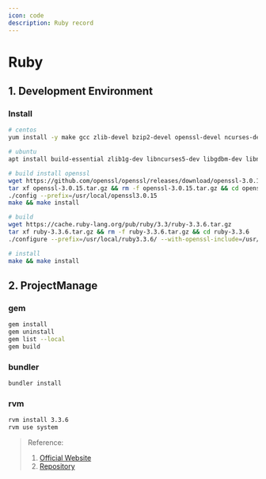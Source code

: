 ```yaml
---
icon: code
description: Ruby record
---
```


# Ruby

## 1. Development Environment

### Install
```bash
# centos
yum install -y make gcc zlib-devel bzip2-devel openssl-devel ncurses-devel libffi-devel

# ubuntu
apt install build-essential zlib1g-dev libncurses5-dev libgdbm-dev libnss3-dev libssl-dev libreadline-dev libffi-dev wget libbz2-dev

# build install openssl
wget https://github.com/openssl/openssl/releases/download/openssl-3.0.15/openssl-3.0.15.tar.gz
tar xf openssl-3.0.15.tar.gz && rm -f openssl-3.0.15.tar.gz && cd openssl-3.0.15
./config --prefix=/usr/local/openssl3.0.15
make && make install

# build
wget https://cache.ruby-lang.org/pub/ruby/3.3/ruby-3.3.6.tar.gz
tar xf ruby-3.3.6.tar.gz && rm -f ruby-3.3.6.tar.gz && cd ruby-3.3.6
./configure --prefix=/usr/local/ruby3.3.6/ --with-openssl-include=/usr/local/openssl3.0.15/include --with-openssl-lib=/usr/local/openssl3.0.15/lib

# install
make && make install
```


## 2. ProjectManage

### gem

```bash
gem install
gem uninstall
gem list --local
gem build
```

### bundler

```bash
bundler install
```

### rvm

```bash
rvm install 3.3.6
rvm use system
```



> Reference:
> 1. [Official Website](https://ruby-lang.org/)
> 2. [Repository](https://github.com/ruby/ruby)
